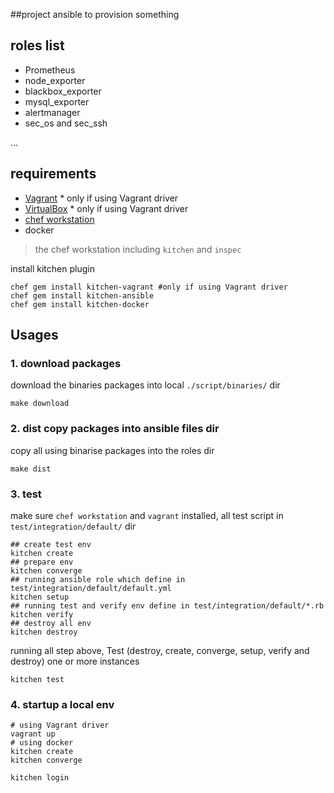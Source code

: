 ##project ansible to provision something

## roles list

- Prometheus
- node_exporter
- blackbox_exporter
- mysql_exporter
- alertmanager
- sec_os and sec_ssh

...

## requirements

- [Vagrant](https://www.vagrantup.com/) \* only if using Vagrant driver
- [VirtualBox](https://www.virtualbox.org/wiki/Downloads) \* only if using Vagrant driver
- [chef workstation](https://www.chef.sh/)
- docker

> the chef workstation including `kitchen` and `inspec`

install kitchen plugin

```
chef gem install kitchen-vagrant #only if using Vagrant driver
chef gem install kitchen-ansible
chef gem install kitchen-docker
```

## Usages

### 1. download packages

download the binaries packages into local `./script/binaries/` dir

```
make download
```

### 2. dist copy packages into ansible files dir

copy all using binarise packages into the roles dir

```
make dist
```

### 3. test

make sure `chef workstation` and `vagrant` installed, all test script in `test/integration/default/` dir

```
## create test env
kitchen create
## prepare env
kitchen converge
## running ansible role which define in test/integration/default/default.yml
kitchen setup
## running test and verify env define in test/integration/default/*.rb
kitchen verify
## destroy all env
kitchen destroy
```

running all step above, Test (destroy, create, converge, setup, verify and destroy) one or more instances

```
kitchen test
```

### 4. startup a local env

```
# using Vagrant driver
vagrant up
# using docker
kitchen create
kitchen converge

kitchen login
```
